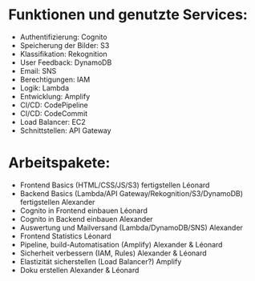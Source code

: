 
# Funktionen und genutzte Services:
- Authentifizierung: Cognito
- Speicherung der Bilder: S3
- Klassifikation: Rekognition
- User Feedback: DynamoDB
- Email: SNS
- Berechtigungen: IAM
- Logik: Lambda
- Entwicklung: Amplify
- CI/CD: CodePipeline
- CI/CD: CodeCommit
- Load Balancer: EC2
- Schnittstellen: API Gateway

# Arbeitspakete:
- Frontend Basics (HTML/CSS/JS/S3) fertigstellen                                Léonard
- Backend Basics (Lambda/API Gateway/Rekognition/S3/DynamoDB) fertigstellen     Alexander
- Cognito in Frontend einbauen                                                  Léonard
- Cognito in Backend einbauen                                                   Alexander
- Auswertung und Mailversand (Lambda/DynamoDB/SNS)                              Alexander
- Frontend Statistics                                                           Léonard
- Pipeline, build-Automatisation (Amplify)                                      Alexander & Léonard
- Sicherheit verbessern (IAM, Rules)                                            Alexander & Léonard
- Elastizität sicherstellen (Load Balancer?)                                    Amplify
- Doku erstellen                                                                Alexander & Léonard
